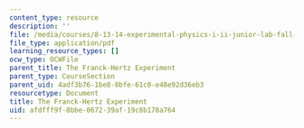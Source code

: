 ```yaml
---
content_type: resource
description: ''
file: /media/courses/8-13-14-experimental-physics-i-ii-junior-lab-fall-2016-spring-2017/afdfff9f8bbe067239af19c8b178a764_MIT8_13-14F16-S17exp7.pdf
file_type: application/pdf
learning_resource_types: []
ocw_type: OCWFile
parent_title: The Franck-Hertz Experiment
parent_type: CourseSection
parent_uid: 4adf3b76-1be8-0bfe-61c0-e48e92d36eb3
resourcetype: Document
title: The Franck-Hertz Experiment
uid: afdfff9f-8bbe-0672-39af-19c8b178a764
---
```

